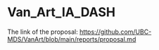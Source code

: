# Van_Art_IA_DASH
The link of the proposal: https://github.com/UBC-MDS/VanArt/blob/main/reports/proposal.md
